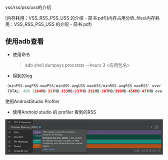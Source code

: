 vss/rss/pss/uss的介绍

 [内存耗用：VSS_RSS_PSS_USS 的介绍 - 简书.pdf](内存占用分析_files\内存耗用：VSS_RSS_PSS_USS 的介绍 - 简书.pdf) 

## 使用adb查看

- 使用命令

  > adb shell dumpsys procstats --hours 3  <应用包名>

- 得到的log

```java
（minPSS-avgPSS-maxPSS/minUSS-avgUSS-maxUSS/minRSS-avgRSS-maxRSS` over 样本数）
 TOTAL: 40% (264MB-317MB-333MB/237MB-291MB-307MB/390MB-456MB-477MB over 7)
```

使用AndroidStudio Profiler

- 使用Android studio 的 profiler 看到的RSS

![RSS-2.png](内存占用分析_files\1.png)